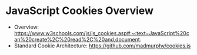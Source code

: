 # JavaScript Cookies Overview

- Overview: https://www.w3schools.com/js/js_cookies.asp#:~:text=JavaScript%20can%20create%2C%20read%2C%20and,document.
- Standard Cookie Architecture: https://github.com/madmurphy/cookies.js